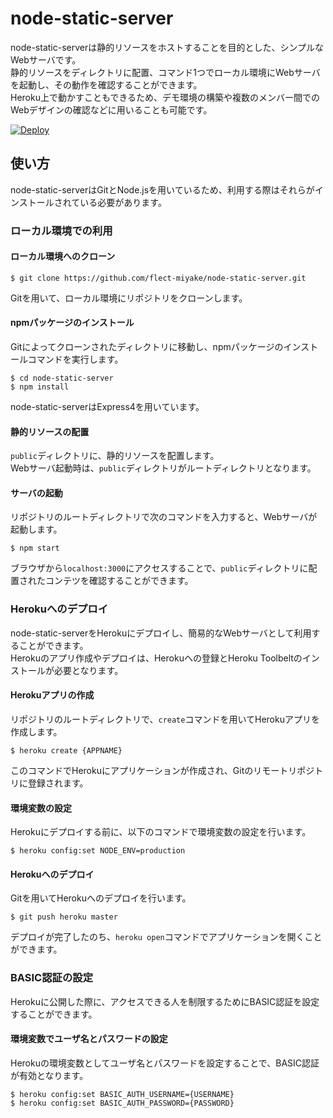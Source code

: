 # node-static-server
node-static-serverは静的リソースをホストすることを目的とした、シンプルなWebサーバです。  
静的リソースをディレクトリに配置、コマンド1つでローカル環境にWebサーバを起動し、その動作を確認することができます。  
Heroku上で動かすこともできるため、デモ環境の構築や複数のメンバー間でのWebデザインの確認などに用いることも可能です。  

[![Deploy](https://www.herokucdn.com/deploy/button.png)](https://heroku.com/deploy)

## 使い方
node-static-serverはGitとNode.jsを用いているため、利用する際はそれらがインストールされている必要があります。  

### ローカル環境での利用
#### ローカル環境へのクローン
```
$ git clone https://github.com/flect-miyake/node-static-server.git
```
Gitを用いて、ローカル環境にリポジトリをクローンします。

#### npmパッケージのインストール
Gitによってクローンされたディレクトリに移動し、npmパッケージのインストールコマンドを実行します。  
```
$ cd node-static-server
$ npm install
```
node-static-serverはExpress4を用いています。  

#### 静的リソースの配置
`public`ディレクトリに、静的リソースを配置します。  
Webサーバ起動時は、`public`ディレクトリがルートディレクトリとなります。  

#### サーバの起動
リポジトリのルートディレクトリで次のコマンドを入力すると、Webサーバが起動します。  
```
$ npm start
```
ブラウザから`localhost:3000`にアクセスすることで、`public`ディレクトリに配置されたコンテツを確認することができます。  

### Herokuへのデプロイ
node-static-serverをHerokuにデプロイし、簡易的なWebサーバとして利用することができます。  
Herokuのアプリ作成やデプロイは、Herokuへの登録とHeroku Toolbeltのインストールが必要となります。  

#### Herokuアプリの作成
リポジトリのルートディレクトリで、`create`コマンドを用いてHerokuアプリを作成します。
```
$ heroku create {APPNAME}
```
このコマンドでHerokuにアプリケーションが作成され、Gitのリモートリポジトリに登録されます。  

#### 環境変数の設定
Herokuにデプロイする前に、以下のコマンドで環境変数の設定を行います。  
```
$ heroku config:set NODE_ENV=production
```

#### Herokuへのデプロイ
Gitを用いてHerokuへのデプロイを行います。
```
$ git push heroku master
```
デプロイが完了したのち、`heroku open`コマンドでアプリケーションを開くことができます。  

### BASIC認証の設定
Herokuに公開した際に、アクセスできる人を制限するためにBASIC認証を設定することができます。  

#### 環境変数でユーザ名とパスワードの設定
Herokuの環境変数としてユーザ名とパスワードを設定することで、BASIC認証が有効となります。  
```
$ heroku config:set BASIC_AUTH_USERNAME={USERNAME}
$ heroku config:set BASIC_AUTH_PASSWORD={PASSWORD}
```
